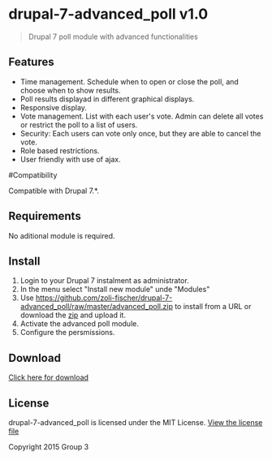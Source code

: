 # drupal-7-advanced_poll v1.0

> Drupal 7 poll module with advanced functionalities

## Features

* Time management​. Schedule when to open or close the poll, and choose when to show results.
* Poll results displayad in different graphical displays. 
* Responsive display.
* Vote management​. List with each user's vote. Admin can delete all votes or restrict the poll to a list of users.
* Security​: Each users can vote only once, but they are able to cancel the vote. 
* Role based restrictions.
* User friendly with use of ajax. 

#Compatibility

Compatible with Drupal 7.*. 

## Requirements

No aditional module is required.

## Install

1. Login to your Drupal 7 instalment as administrator.
2. In the menu select "Install new module" unde "Modules"
3. Use https://github.com/zoli-fischer/drupal-7-advanced_poll/raw/master/advanced_poll.zip to install from a URL or download the [zip](https://github.com/zoli-fischer/drupal-7-advanced_poll/raw/master/advanced_poll.zip) and upload it.
4. Activate the advanced poll module.
5. Configure the persmissions.

## Download

[Click here for download](https://github.com/zoli-fischer/drupal-7-advanced_poll/raw/master/advanced_poll.zip)

## License

drupal-7-advanced_poll is licensed under the MIT License. [View the license file](LICENSE)

Copyright 2015 Group 3